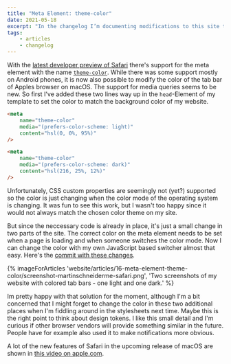 ```yaml
---
title: "Meta Element: theme-color"
date: 2021-05-18
excerpt: "In the changelog I’m documenting modifications to this site that might be of interest, but are not necessarily my own ideas or work. This time it’s about a new tag that's supported in Safari."
tags:
    - articles
    - changelog
---
```


With the <a href="https://developer.apple.com/safari/download/">latest developer preview of Safari</a> there's support for the meta element with the name <code><a href="https://developer.mozilla.org/en-US/docs/Web/HTML/Element/meta/name/theme-color">theme-color</a></code>. While there was some support mostly on Android phones, it is now also possible to modify the color of the tab bar of Apples browser on macOS. The support for media queries seems to be new. So first I've added these two lines way up in the <code>head</code>-Element of my template to set the color to match the background color of my website.

```html
<meta
    name="theme-color"
    media="(prefers-color-scheme: light)"
    content="hsl(0, 0%, 95%)"
/>

<meta
    name="theme-color"
    media="(prefers-color-scheme: dark)"
    content="hsl(216, 25%, 12%)"
/>
```

Unfortunately, CSS custom properties are seemingly not (yet?) supported so the color is just changing when the color mode of the operating system is changing. It was fun to see this work, but I wasn't too happy since it would not always match the chosen color theme on my site.

But since the neccessary code is already in place, it's just a small change in two parts of the site. The correct color on the meta element needs to be set when a page is loading and when someone switches the color mode. Now I can change the color with my own JavaScript based switcher almost that easy. Here's the <a href="https://github.com/schneyra/martinschneiderme-11ty/commit/14adcf6143f1e300df43fc99acc43f7f362816b4">commit with these changes</a>.

{% imageForArticles 'website/articles/16-meta-element-theme-color/screenshot-martinschneiderme-safari.png', 'Two screenshots of my website with colored tab bars - one light and one dark.' %}

Im pretty happy with that solution for the moment, although I'm a bit concerned that I might forget to change the color in these two additional places when I'm fiddling around in the stylesheets next time. Maybe this is the right point to think about design tokens. I like this small detail and I'm curious if other browser vendors will provide something similar in the future. People have for example also used it to make notifications more obvious.

A lot of the new features of Safari in the upcoming release of macOS are shown in <a href="https://developer.apple.com/videos/play/wwdc2021/10029/">this video on apple.com</a>.
